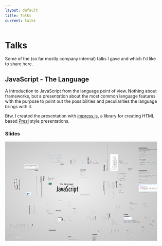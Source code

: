 ```yaml
---
layout: default
title: Talks
current: talks
---
```

# Talks

Some of the (so far mostly company internal) talks I gave and which I'd like to share here.

## JavaScript - The Language
A introduction to JavaScript from the language point of view. Nothing about frameworks, but a presentation about the most common language features with the purpose to point out the possibilities and peculiarities the language brings with it.

Btw, I created the presentation with [impress.js](https://github.com/bartaz/impress.js/), a library for creating HTML based [Prezi](http://prezi.com/) style presentations.

### Slides
[![](/talks/resources/imgs/javascript_thelanguage.png)](/talks/resources/js_lang/index.html)
